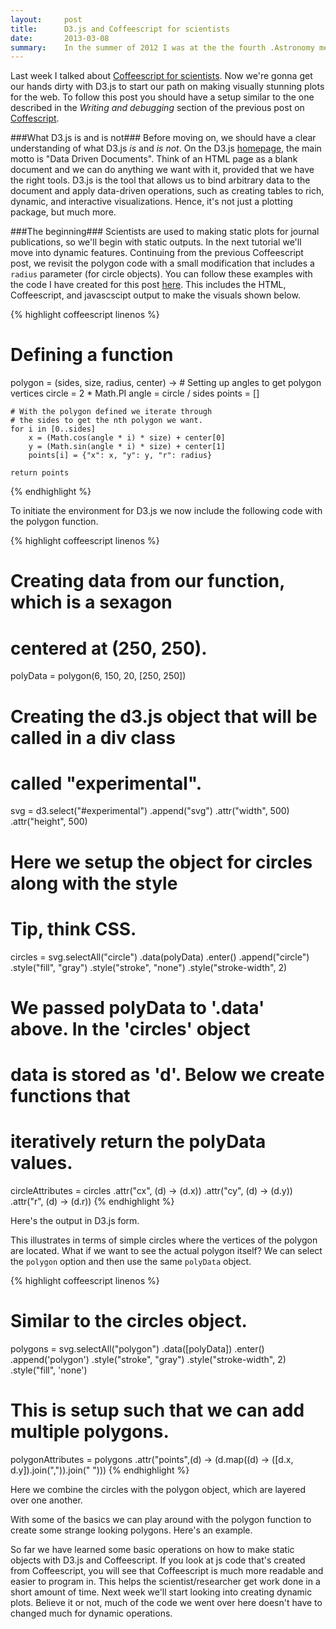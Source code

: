 ```yaml
---
layout:     post
title:      D3.js and Coffeescript for scientists
date:       2013-03-08
summary:    In the summer of 2012 I was at the the fourth .Astronomy meeting in Heidelberg, Germany. It's a meeting where some of the most exciting and cutting-edge ideas about astronomy and the web are discussed. It's a bit like TED, but more informal where think tanking is done through unconference sessions. In between the crazy schedule, I had time to chat with Alberto Pepe, a post-doc working at Harvard. He had something to show me.
---
```


Last week I talked about [Coffeescript for scientists](http://astrobiased.com/Coffeescript-for-scientists.html). Now we're gonna get our hands dirty with D3.js to start our path on making visually stunning plots for the web. To follow this post you should have a setup similar to the one described in the *Writing and debugging* section of the previous post on [Coffescript](http://coffeescript.org/).

###What D3.js is and is not###
Before moving on, we should have a clear understanding of what D3.js *is* and *is not*. On the D3.js [homepage](http://d3js.org/), the main motto is "Data Driven Documents". Think of an HTML page as a blank document and we can do anything we want with it, provided that we have the right tools. D3.js is the tool that allows us to bind arbitrary data to the document and apply data-driven operations, such as creating tables to rich, dynamic, and interactive visualizations. Hence, it's not just a plotting package, but much more.

###The beginning###
Scientists are used to making static plots for journal publications, so we'll begin with static outputs. In the next tutorial we'll move into dynamic features. Continuing from the previous Coffeescript post, we revisit the polygon code with a small modification that includes a `radius` parameter (for circle objects). You can follow these examples with the code I have created for this post [here](https://github.com/ebressert/coffee4scientists). This includes the HTML, Coffeescript, and javascscipt output to make the visuals shown below.

{% highlight coffeescript linenos %}
# Defining a function
polygon = (sides, size, radius, center) ->
    # Setting up angles to get polygon vertices
    circle = 2 * Math.PI
    angle = circle / sides
    points = []

    # With the polygon defined we iterate through
    # the sides to get the nth polygon we want.
    for i in [0..sides]
        x = (Math.cos(angle * i) * size) + center[0]
        y = (Math.sin(angle * i) * size) + center[1]
        points[i] = {"x": x, "y": y, "r": radius}

    return points
{% endhighlight %}

To initiate the environment for D3.js we now include the following code with the polygon function.

{% highlight coffeescript linenos %}
# Creating data from our function, which is a sexagon
# centered at (250, 250).
polyData = polygon(6, 150, 20, [250, 250])

# Creating the d3.js object that will be called in a div class
# called "experimental".
svg = d3.select("#experimental")
    .append("svg")
    .attr("width", 500)
    .attr("height", 500)

# Here we setup the object for circles along with the style
# Tip, think CSS.
circles = svg.selectAll("circle")
    .data(polyData)
    .enter()
    .append("circle")
    .style("fill", "gray")
    .style("stroke", "none")
    .style("stroke-width", 2)

# We passed polyData to '.data' above. In the 'circles' object
# data is stored as 'd'. Below we create functions that
# iteratively return the polyData values.
circleAttributes = circles
    .attr("cx",  (d) -> (d.x))
    .attr("cy",  (d) -> (d.y))
    .attr("r",  (d) -> (d.r))
{% endhighlight %}

Here's the output in D3.js form.

<div id="experimental-circles-only"></div>

This illustrates in terms of simple circles where the vertices of the polygon are located. What if we want to see the actual polygon itself? We can select the `polygon` option and then use the same `polyData` object.

{% highlight coffeescript linenos %}
# Similar to the circles object.
polygons = svg.selectAll("polygon")
.data([polyData])
.enter()
.append('polygon')
.style("stroke", "gray")
.style("stroke-width", 2)  
.style("fill", 'none')

# This is setup such that we can add multiple polygons.
polygonAttributes = polygons
    .attr("points",(d) -> (d.map((d) -> ([d.x, d.y]).join(",")).join(" ")))
{% endhighlight %}

Here we combine the circles with the polygon object, which are layered over one another.

<div id="experimental-circles-polygon"></div>

With some of the basics we can play around with the polygon function to create some strange looking polygons. Here's an example.

<div id="experimental-poly-gone-crazy"></div>

So far we have learned some basic operations on how to make static objects with D3.js and Coffeescript. If you look at js code that's created from Coffeescript, you will see that Coffeescript is much more readable and easier to program in. This helps the scientist/researcher get work done in a short amount of time. Next week we'll start looking into creating dynamic plots. Believe it or not, much of the code we went over here doesn't have to changed much for dynamic operations.

<script src="http://d3js.org/d3.v3.min.js"></script>
<script type="text/javascript">
// Generated by CoffeeScript 1.4.0
(function() {
  var circleAttributes, circles, polyCrazy, polyData, polyGoneCrazy, polygon, polygonAttributes, polygons, svg1, svg2, svg3;

  polygon = function(sides, size, radius, center) {
    var angle, circle, i, points, x, y, _i;
    circle = 2 * Math.PI;
    angle = circle / sides;
    points = [];
    for (i = _i = 0; 0 <= sides ? _i <= sides : _i >= sides; i = 0 <= sides ? ++_i : --_i) {
      x = (Math.cos(angle * i) * size) + center[0];
      y = (Math.sin(angle * i) * size) + center[1];
      points[i] = {
        "x": x,
        "y": y,
        "r": radius
      };
    }
    return points;
  };

  polyGoneCrazy = function(sides, size, radius, center) {
    var angle, circle, i, points, random, x, y, _i;
    circle = 2 * Math.PI;
    angle = circle / sides;
    points = [];
    for (i = _i = 0; 0 <= sides ? _i <= sides : _i >= sides; i = 0 <= sides ? ++_i : --_i) {
      random = Math.floor(Math.random() * (size + 100));
      x = (Math.cos(angle * i) * random) + center[0];
      y = (Math.sin(angle * i) * random) + center[1];
      points[i] = {
        "x": x,
        "y": y,
        "r": radius
      };
    }
    return points;
  };

  polyData = polygon(6, 150, 20, [250, 250]);

  polyCrazy = polyGoneCrazy(100, 150, 20, [250, 250]);

  svg1 = d3.select("#experimental-circles-only").append("svg").attr("width", 500).attr("height", 500);

  circles = svg1.selectAll("circle").data(polyData).enter().append("circle").style("fill", "gray").style("stroke", "none").style("stroke-width", 2);

  circleAttributes = circles.attr("cx", function(d) {
    return d.x;
  }).attr("cy", function(d) {
    return d.y;
  }).attr("r", function(d) {
    return d.r;
  });

  svg2 = d3.select("#experimental-circles-polygon").append("svg").attr("width", 500).attr("height", 500);

  circles = svg2.selectAll("circle").data(polyData).enter().append("circle").style("fill", "gray").style("stroke", "none").style("stroke-width", 1);

  circleAttributes = circles.attr("cx", function(d) {
    return d.x;
  }).attr("cy", function(d) {
    return d.y;
  }).attr("r", function(d) {
    return d.r;
  });

  polygons = svg2.selectAll("polygon").data([polyData]).enter().append('polygon').style("stroke", "gray").style("stroke-width", 10).style("fill", 'none');

  polygonAttributes = polygons.attr("points", function(d) {
    return d.map(function(d) {
      return [d.x, d.y].join(",");
    }).join(" ");
  });

  svg3 = d3.select("#experimental-poly-gone-crazy").append("svg").attr("width", 500).attr("height", 500);

  polygons = svg3.selectAll("polygon").data([polyCrazy]).enter().append('polygon').style("stroke", "gray").style("stroke-width", 1).style("fill", 'gray');

  polygonAttributes = polygons.attr("points", function(d) {
    return d.map(function(d) {
      return [d.x, d.y].join(",");
    }).join(" ");
  });

}).call(this);

</script>
